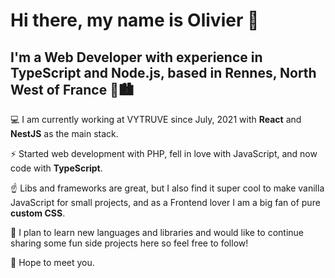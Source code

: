 # Hi there, my name is Olivier 👋
## I'm a Web Developer with experience in TypeScript and Node.js, based in Rennes, North West of France  🌊🏙️

💻 I am currently working at VYTRUVE since July, 2021 with **React** and **NestJS** as the main stack.

⚡ Started web development with PHP, fell in love with JavaScript, and now code with **TypeScript**.

☝️ Libs and frameworks are great, but I also find it super cool to make vanilla JavaScript for small projects, and as a Frontend lover I am a big fan of pure **custom CSS**.

🔭 I plan to learn new languages and libraries and would like to continue sharing some fun side projects here so feel free to follow!

👋 Hope to meet you.

<!--
**oliv-bernier/oliv-bernier** is a ✨ _special_ ✨ repository because its `README.md` (this file) appears on your GitHub profile.

Here are some ideas to get you started:

- 🔭 I’m currently working on ...
- 🌱 I’m currently learning ...
- 👯 I’m looking to collaborate on ...
- 🤔 I’m looking for help with ...
- 💬 Ask me about ...
- 📫 How to reach me: ...
- 😄 Pronouns: ...
- ⚡ Fun fact: ...
-->

